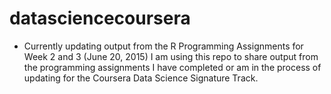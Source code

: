 # datasciencecoursera
* Currently updating output from the R Programming Assignments for Week 2 and 3 (June 20, 2015)
I am using this repo to share output from the programming assignments I have completed or am in the process of updating for the Coursera Data Science Signature Track.

